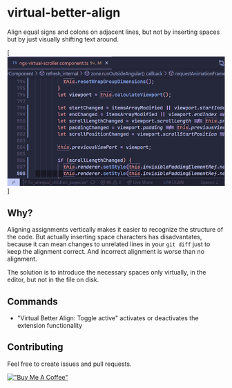 # virtual-better-align

Align equal signs and colons on adjacent lines, but not by inserting spaces but by just visually shifting text around.

[!["Tutorial"](https://github.com/hborchardt/virtual-better-align/blob/main/images/tutorial.gif)]

## Why?
Aligning assignments vertically makes it easier to recognize the structure of the code. But actually inserting space characters has disadvantates, because it can mean changes to unrelated lines in your `git diff` just to keep the alignment correct. And incorrect alignment is worse than no alignment.

The solution is to introduce the necessary spaces only virtually, in the editor, but not in the file on disk.



## Commands
- "Virtual Better Align: Toggle active" activates or deactivates the extension functionality

## Contributing
Feel free to create issues and pull requests.

[!["Buy Me A Coffee"](https://www.buymeacoffee.com/assets/img/custom_images/yellow_img.png)](https://www.buymeacoffee.com/hborchardt)